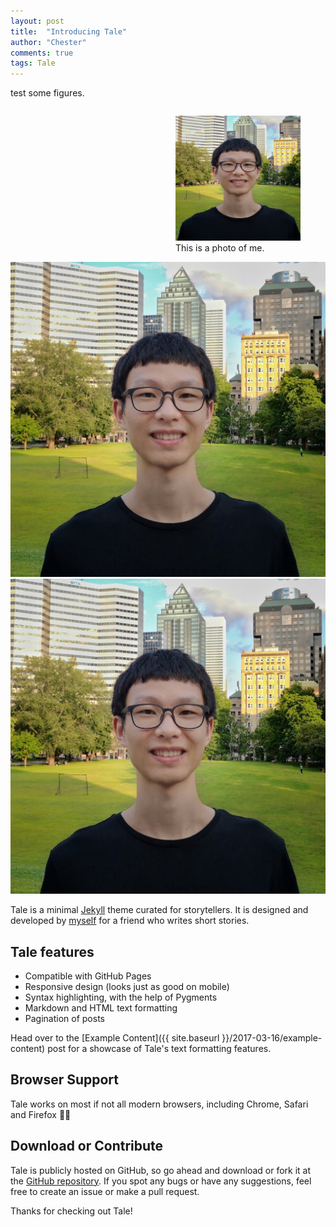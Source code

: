 ```yaml
---
layout: post
title:  "Introducing Tale"
author: "Chester"
comments: true
tags: Tale
---
```


test some figures.

<figure style="float:right;">
  <img src="../assets/images/zhanhong.jpg" width="200" height="200" alt="my alt text"/>
  <figcaption>This is a photo of me.</figcaption>
</figure>

![](/assets/images/Zhanhong.jpg)
![](/assets/images/Zhanhong.jpg)


Tale is a minimal [Jekyll](https://jekyllrb.com/) theme curated for storytellers. It is designed and developed by [myself](https://github.com/chesterhow/) for a friend who writes short stories.

## Tale features
- Compatible with GitHub Pages
- Responsive design (looks just as good on mobile)
- Syntax highlighting, with the help of Pygments
- Markdown and HTML text formatting
- Pagination of posts

Head over to the [Example Content]({{ site.baseurl }}/2017-03-16/example-content) post for a showcase of Tale's text formatting features.

## Browser Support
Tale works on most if not all modern browsers, including Chrome, Safari and Firefox 👍🏼

## Download or Contribute
Tale is publicly hosted on GitHub, so go ahead and download or fork it at the [GitHub repository](https://github.com/chesterhow/tale). If you spot any bugs or have any suggestions, feel free to create an issue or make a pull request.

Thanks for checking out Tale!
